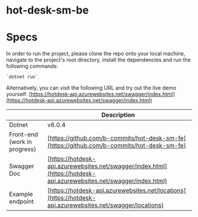 # hot-desk-sm-be

# Specs

In order to run the project, please clone the repo onto your local machine, navigate to the project's root directory, install the dependencies and run the following commands:

    `dotnet run`

Alternatively, you can visit the following URL and try out the live demo yourself:
[https://hotdesk-api.azurewebsites.net/swagger/index.html](https://hotdesk-api.azurewebsites.net/swagger/index.html)

|                  | Description                                     |
| ---------------- | ----------------------------------------------- |
| Dotnet           | v6.0.4                                          |
| Front-end (work in progress)       | [https://github.com/b-commits/hot-desk-sm-fe](https://github.com/b-commits/hot-desk-sm-fe) |
| Swagger Doc      | [https://hotdesk-api.azurewebsites.net/swagger/index.html](https://hotdesk-api.azurewebsites.net/swagger/index.html) |
| Example endpoint | [https://hotdesk-api.azurewebsites.net/locations](https://hotdesk-api.azurewebsites.net/swagger/locations)
